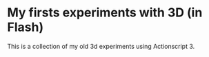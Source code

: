 My firsts experiments with 3D (in Flash)
========================================

This is a collection of my old 3d experiments using Actionscript 3.

